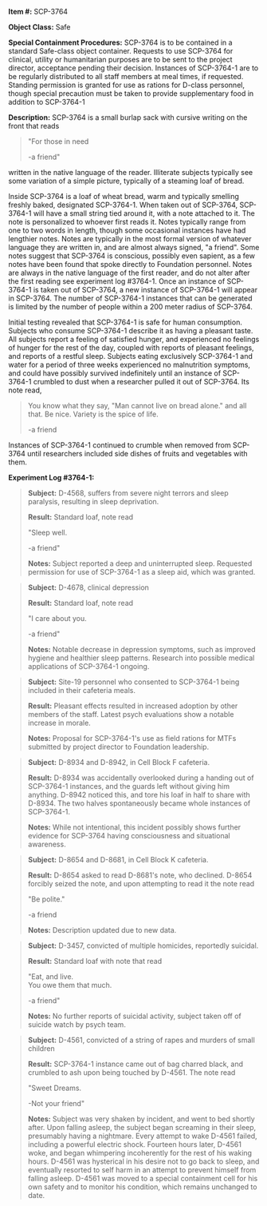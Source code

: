 **Item #:** SCP-3764

**Object Class:** Safe

**Special Containment Procedures:** SCP-3764 is to be contained in a standard Safe-class object container. Requests to use SCP-3764 for clinical, utility or humanitarian purposes are to be sent to the project director, acceptance pending their decision. Instances of SCP-3764-1 are to be regularly distributed to all staff members at meal times, if requested. Standing permission is granted for use as rations for D-class personnel, though special precaution must be taken to provide supplementary food in addition to SCP-3764-1

**Description:** SCP-3764 is a small burlap sack with cursive writing on the front that reads

> "For those in need
> 
> \-a friend"

written in the native language of the reader. Illiterate subjects typically see some variation of a simple picture, typically of a steaming loaf of bread.

Inside SCP-3764 is a loaf of wheat bread, warm and typically smelling freshly baked, designated SCP-3764-1. When taken out of SCP-3764, SCP-3764-1 will have a small string tied around it, with a note attached to it. The note is personalized to whoever first reads it. Notes typically range from one to two words in length, though some occasional instances have had lengthier notes. Notes are typically in the most formal version of whatever language they are written in, and are almost always signed, "a friend". Some notes suggest that SCP-3764 is conscious, possibly even sapient, as a few notes have been found that spoke directly to Foundation personnel. Notes are always in the native language of the first reader, and do not alter after the first reading see experiment log #3764-1. Once an instance of SCP-3764-1 is taken out of SCP-3764, a new instance of SCP-3764-1 will appear in SCP-3764. The number of SCP-3764-1 instances that can be generated is limited by the number of people within a 200 meter radius of SCP-3764.

Initial testing revealed that SCP-3764-1 is safe for human consumption. Subjects who consume SCP-3764-1 describe it as having a pleasant taste. All subjects report a feeling of satisfied hunger, and experienced no feelings of hunger for the rest of the day, coupled with reports of pleasant feelings, and reports of a restful sleep. Subjects eating exclusively SCP-3764-1 and water for a period of three weeks experienced no malnutrition symptoms, and could have possibly survived indefinitely until an instance of SCP-3764-1 crumbled to dust when a researcher pulled it out of SCP-3764. Its note read,

> You know what they say, "Man cannot live on bread alone." and all that. Be nice. Variety is the spice of life.
> 
> \-a friend

Instances of SCP-3764-1 continued to crumble when removed from SCP-3764 until researchers included side dishes of fruits and vegetables with them.

**Experiment Log #3764-1:**

> **Subject:** D-4568, suffers from severe night terrors and sleep paralysis, resulting in sleep deprivation.
> 
> **Result:** Standard loaf, note read
> 
> "Sleep well.
> 
> \-a friend"
> 
> **Notes:** Subject reported a deep and uninterrupted sleep. Requested permission for use of SCP-3764-1 as a sleep aid, which was granted.

> **Subject:** D-4678, clinical depression
> 
> **Result:** Standard loaf, note read
> 
> "I care about you.
> 
> \-a friend"
> 
> **Notes:** Notable decrease in depression symptoms, such as improved hygiene and healthier sleep patterns. Research into possible medical applications of SCP-3764-1 ongoing.

> **Subject:** Site-19 personnel who consented to SCP-3764-1 being included in their cafeteria meals.
> 
> **Result:** Pleasant effects resulted in increased adoption by other members of the staff. Latest psych evaluations show a notable increase in morale.
> 
> **Notes:** Proposal for SCP-3764-1's use as field rations for MTFs submitted by project director to Foundation leadership.

> **Subject:** D-8934 and D-8942, in Cell Block F cafeteria.
> 
> **Result:** D-8934 was accidentally overlooked during a handing out of SCP-3764-1 instances, and the guards left without giving him anything. D-8942 noticed this, and tore his loaf in half to share with D-8934. The two halves spontaneously became whole instances of SCP-3764-1.
> 
> **Notes:** While not intentional, this incident possibly shows further evidence for SCP-3764 having consciousness and situational awareness.

> **Subject:** D-8654 and D-8681, in Cell Block K cafeteria.
> 
> **Result:** D-8654 asked to read D-8681's note, who declined. D-8654 forcibly seized the note, and upon attempting to read it the note read
> 
> "Be polite."
> 
> \-a friend
> 
> **Notes:** Description updated due to new data.

> **Subject:** D-3457, convicted of multiple homicides, reportedly suicidal.
> 
> **Result:** Standard loaf with note that read
> 
> "Eat, and live.  
> You owe them that much.
> 
> \-a friend"
> 
> **Notes:** No further reports of suicidal activity, subject taken off of suicide watch by psych team.

> **Subject:** D-4561, convicted of a string of rapes and murders of small children
> 
> **Result:** SCP-3764-1 instance came out of bag charred black, and crumbled to ash upon being touched by D-4561. The note read
> 
> "Sweet Dreams.
> 
> \-Not your friend"
> 
> **Notes:** Subject was very shaken by incident, and went to bed shortly after. Upon falling asleep, the subject began screaming in their sleep, presumably having a nightmare. Every attempt to wake D-4561 failed, including a powerful electric shock. Fourteen hours later, D-4561 woke, and began whimpering incoherently for the rest of his waking hours. D-4561 was hysterical in his desire not to go back to sleep, and eventually resorted to self harm in an attempt to prevent himself from falling asleep. D-4561 was moved to a special containment cell for his own safety and to monitor his condition, which remains unchanged to date.